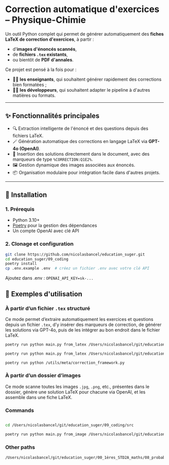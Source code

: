 # Correction automatique d'exercices – Physique-Chimie

Un outil Python complet qui permet de générer automatiquement des **fiches LaTeX de correction d'exercices**, à partir :
- d'**images d'énoncés scannés**,
- de **fichiers `.tex` existants**,
- ou bientôt de **PDF d'annales**.

Ce projet est pensé à la fois pour :
- 🧑‍🏫 **les enseignants**, qui souhaitent générer rapidement des corrections bien formatées ;
- 🧑‍💻 **les développeurs**, qui souhaitent adapter le pipeline à d'autres matières ou formats.

---

## ✨ Fonctionnalités principales

- 🔍 Extraction intelligente de l'énoncé et des questions depuis des fichiers LaTeX.
- 🪄 Génération automatique des corrections en langage LaTeX via **GPT-4o (OpenAI)**.
- 🧩 Insertion des solutions directement dans le document, avec des marqueurs de type `%CORRECTION:Q1E2%`.
- 🖼️ Gestion dynamique des images associées aux énoncés.
- 📦 Organisation modulaire pour intégration facile dans d'autres projets.

---

## 🚀 Installation

### 1. Prérequis

- Python 3.10+
- [Poetry](https://python-poetry.org/) pour la gestion des dépendances
- Un compte OpenAI avec clé API

### 2. Clonage et configuration

```bash
git clone https://github.com/nicolasbancel/education_suger.git
cd education_suger/09_coding
poetry install
cp .env.example .env  # créez un fichier .env avec votre clé API
```
Ajoutez dans .env :
`OPENAI_API_KEY=sk-...`


## 🧪 Exemples d'utilisation

### À partir d’un fichier `.tex` structuré

Ce mode permet d’extraire automatiquement les exercices et questions depuis un fichier `.tex`, d’y insérer des marqueurs de correction, de générer les solutions via GPT-4o, puis de les intégrer au bon endroit dans le fichier LaTeX.

```bash
poetry run python main.py from_latex /Users/nicolasbancel/git/education_suger/02_3ème_CI_pc/ds/brevet_blanc_2.tex

poetry run python main.py from_latex /Users/nicolasbancel/git/education_suger/01_1ères_STD2A_pc/ds/bac_blanc_1ereSTD2A_PC_no2.tex

poetry run python /utils/meta/correction_framework.py
```

### À partir d’un dossier d’images

Ce mode scanne toutes les images `.jpg`, `.png`, etc., présentes dans le dossier, génère une solution LaTeX pour chacune via OpenAI, et les assemble dans une fiche LaTeX.

### Commands

```bash

cd /Users/nicolasbancel/git/education_suger/09_coding/src

poetry run python main.py from_image /Users/nicolasbancel/git/education_suger/01_1ères_STD2A_pc/chap5_lumiere/a_corriger


```

### Other paths

```
/Users/nicolasbancel/git/education_suger/00_1ères_STD2A_maths/08_probabilités/fiche_1
```


